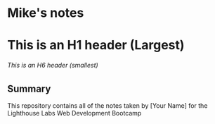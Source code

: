 # Mike's notes
# This is an H1 header (Largest)
###### This is an H6 header (smallest)
## Summary 

This repository contains all of the notes taken by [Your Name] for the Lighthouse Labs Web Development Bootcamp
